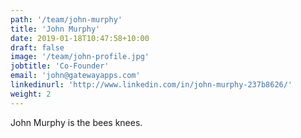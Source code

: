 ```yaml
---
path: '/team/john-murphy'
title: 'John Murphy'
date: 2019-01-18T10:47:58+10:00
draft: false
image: '/team/john-profile.jpg'
jobtitle: 'Co-Founder'
email: 'john@gatewayapps.com'
linkedinurl: 'http://www.linkedin.com/in/john-murphy-237b8626/'
weight: 2
---
```


John Murphy is the bees knees.
